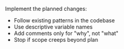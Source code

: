 Implement the planned changes:
- Follow existing patterns in the codebase
- Use descriptive variable names
- Add comments only for "why", not "what"
- Stop if scope creeps beyond plan